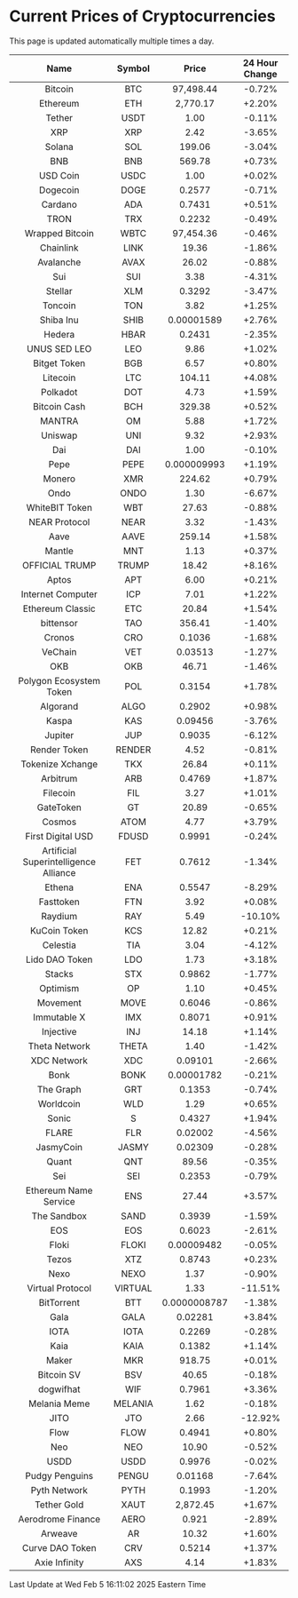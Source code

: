 # Current Prices of Cryptocurrencies
This page is updated automatically multiple times a day.

| Name | Symbol | Price | 24 Hour Change |
| :---: |:---:| :---: | :---: |
| Bitcoin | BTC | 97,498.44 | -0.72% |
| Ethereum | ETH | 2,770.17 | +2.20% |
| Tether | USDT | 1.00 | -0.11% |
| XRP | XRP | 2.42 | -3.65% |
| Solana | SOL | 199.06 | -3.04% |
| BNB | BNB | 569.78 | +0.73% |
| USD Coin | USDC | 1.00 | +0.02% |
| Dogecoin | DOGE | 0.2577 | -0.71% |
| Cardano | ADA | 0.7431 | +0.51% |
| TRON | TRX | 0.2232 | -0.49% |
| Wrapped Bitcoin | WBTC | 97,454.36 | -0.46% |
| Chainlink | LINK | 19.36 | -1.86% |
| Avalanche | AVAX | 26.02 | -0.88% |
| Sui | SUI | 3.38 | -4.31% |
| Stellar | XLM | 0.3292 | -3.47% |
| Toncoin | TON | 3.82 | +1.25% |
| Shiba Inu | SHIB | 0.00001589 | +2.76% |
| Hedera | HBAR | 0.2431 | -2.35% |
| UNUS SED LEO | LEO | 9.86 | +1.02% |
| Bitget Token | BGB | 6.57 | +0.80% |
| Litecoin | LTC | 104.11 | +4.08% |
| Polkadot | DOT | 4.73 | +1.59% |
| Bitcoin Cash | BCH | 329.38 | +0.52% |
| MANTRA | OM | 5.88 | +1.72% |
| Uniswap | UNI | 9.32 | +2.93% |
| Dai | DAI | 1.00 | -0.10% |
| Pepe | PEPE | 0.000009993 | +1.19% |
| Monero | XMR | 224.62 | +0.79% |
| Ondo | ONDO | 1.30 | -6.67% |
| WhiteBIT Token | WBT | 27.63 | -0.88% |
| NEAR Protocol | NEAR | 3.32 | -1.43% |
| Aave | AAVE | 259.14 | +1.58% |
| Mantle | MNT | 1.13 | +0.37% |
| OFFICIAL TRUMP | TRUMP | 18.42 | +8.16% |
| Aptos | APT | 6.00 | +0.21% |
| Internet Computer | ICP | 7.01 | +1.22% |
| Ethereum Classic | ETC | 20.84 | +1.54% |
| bittensor | TAO | 356.41 | -1.40% |
| Cronos | CRO | 0.1036 | -1.68% |
| VeChain | VET | 0.03513 | -1.27% |
| OKB | OKB | 46.71 | -1.46% |
| Polygon Ecosystem Token | POL | 0.3154 | +1.78% |
| Algorand | ALGO | 0.2902 | +0.98% |
| Kaspa | KAS | 0.09456 | -3.76% |
| Jupiter | JUP | 0.9035 | -6.12% |
| Render Token | RENDER | 4.52 | -0.81% |
| Tokenize Xchange | TKX | 26.84 | +0.11% |
| Arbitrum | ARB | 0.4769 | +1.87% |
| Filecoin | FIL | 3.27 | +1.01% |
| GateToken | GT | 20.89 | -0.65% |
| Cosmos | ATOM | 4.77 | +3.79% |
| First Digital USD | FDUSD | 0.9991 | -0.24% |
| Artificial Superintelligence Alliance | FET | 0.7612 | -1.34% |
| Ethena | ENA | 0.5547 | -8.29% |
| Fasttoken | FTN | 3.92 | +0.08% |
| Raydium | RAY | 5.49 | -10.10% |
| KuCoin Token | KCS | 12.82 | +0.21% |
| Celestia | TIA | 3.04 | -4.12% |
| Lido DAO Token | LDO | 1.73 | +3.18% |
| Stacks | STX | 0.9862 | -1.77% |
| Optimism | OP | 1.10 | +0.45% |
| Movement | MOVE | 0.6046 | -0.86% |
| Immutable X | IMX | 0.8071 | +0.91% |
| Injective | INJ | 14.18 | +1.14% |
| Theta Network | THETA | 1.40 | -1.42% |
| XDC Network | XDC | 0.09101 | -2.66% |
| Bonk | BONK | 0.00001782 | -0.21% |
| The Graph | GRT | 0.1353 | -0.74% |
| Worldcoin | WLD | 1.29 | +0.65% |
| Sonic | S | 0.4327 | +1.94% |
| FLARE | FLR | 0.02002 | -4.56% |
| JasmyCoin | JASMY | 0.02309 | -0.28% |
| Quant | QNT | 89.56 | -0.35% |
| Sei | SEI | 0.2353 | -0.79% |
| Ethereum Name Service | ENS | 27.44 | +3.57% |
| The Sandbox | SAND | 0.3939 | -1.59% |
| EOS | EOS | 0.6023 | -2.61% |
| Floki | FLOKI | 0.00009482 | -0.05% |
| Tezos | XTZ | 0.8743 | +0.23% |
| Nexo | NEXO | 1.37 | -0.90% |
| Virtual Protocol | VIRTUAL | 1.33 | -11.51% |
| BitTorrent | BTT | 0.0000008787 | -1.38% |
| Gala | GALA | 0.02281 | +3.84% |
| IOTA | IOTA | 0.2269 | -0.28% |
| Kaia | KAIA | 0.1382 | +1.14% |
| Maker | MKR | 918.75 | +0.01% |
| Bitcoin SV | BSV | 40.65 | -0.18% |
| dogwifhat | WIF | 0.7961 | +3.36% |
| Melania Meme | MELANIA | 1.62 | -0.18% |
| JITO | JTO | 2.66 | -12.92% |
| Flow | FLOW | 0.4941 | +0.80% |
| Neo | NEO | 10.90 | -0.52% |
| USDD | USDD | 0.9976 | -0.02% |
| Pudgy Penguins | PENGU | 0.01168 | -7.64% |
| Pyth Network | PYTH | 0.1993 | -1.20% |
| Tether Gold | XAUT | 2,872.45 | +1.67% |
| Aerodrome Finance | AERO | 0.921 | -2.89% |
| Arweave | AR | 10.32 | +1.60% |
| Curve DAO Token | CRV | 0.5214 | +1.37% |
| Axie Infinity | AXS | 4.14 | +1.83% |

Last Update at Wed Feb  5 16:11:02 2025 Eastern Time